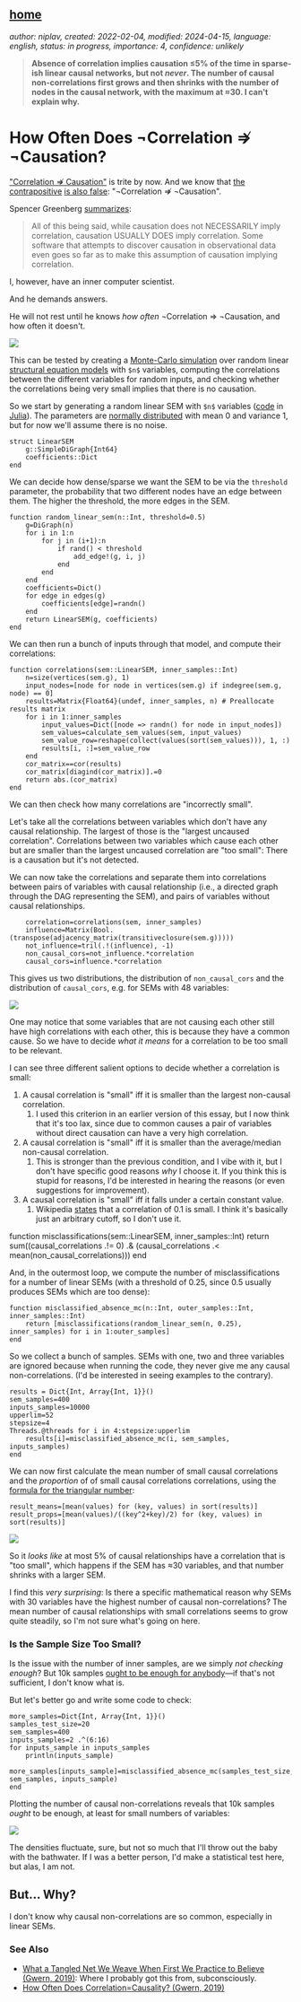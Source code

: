 [home](./index.md)
-------------------

*author: niplav, created: 2022-02-04, modified: 2024-04-15, language: english, status: in progress, importance: 4, confidence: unlikely*

> __Absence of correlation implies causation ≤5% of the time in
sparse-ish linear causal networks, but not *never*. The number of causal
non-correlations first grows and then shrinks with the number of nodes
in the causal network, with the maximum at ≈30. I can't explain why.__

<!--
Absence of correlation almost never implies absence of
causation<sub>[55%](https://fatebook.io/q/in-linear-sems-with-0-1-distributed--clujl9idv0001lc0841gwx9te)</sub>
in linear structural equation models.
-->
<!--TODO: 2×2 of correlation/causation and their absences-->

How Often Does ¬Correlation ⇏ ¬Causation?
==========================================

["Correlation ⇏
Causation"](https://en.wikipedia.org/wiki/Correlation_does_not_imply_causation)
is trite by now. And we know that
[the](https://www.spencergreenberg.com/2022/03/can-you-have-causation-without-correlation-surprisingly-yes/)
[contrapositive](https://stats.stackexchange.com/questions/221936/does-no-correlation-imply-no-causality)
[is also false](https://core.ac.uk/download/pdf/82460997.pdf):
"¬Correlation ⇏ ¬Causation".

Spencer Greenberg
[summarizes](https://www.spencergreenberg.com/2022/03/can-you-have-causation-without-correlation-surprisingly-yes/):

> All of this being said, while causation does not NECESSARILY imply
correlation, causation USUALLY DOES imply correlation. Some software
that attempts to discover causation in observational data even goes so
far as to make this assumption of causation implying correlation.

I, however, have an inner computer scientist.

And he demands answers.

He will not rest until he knows *how often* ¬Correlation ⇒ ¬Causation,
and how often it doesn't.

![](./img/cause/misclassifications.png)

This can be tested by creating a [Monte-Carlo
simulation](https://en.wikipedia.org/wiki/Monte-Carlo_simulation)
over random linear [structural equation
models](https://en.wikipedia.org/wiki/Structural_equation_Models)
with `$n$` variables, computing the correlations between the different
variables for random inputs, and checking whether the correlations being
very small implies that there is no causation.

So we start by generating a random linear SEM with
`$n$` variables ([code](./code/cause/experiment.jl) in
[Julia](https://en.wikipedia.org/wiki/Julia_programming_language)). The
parameters are [normally
distributed](https://en.wikipedia.org/wiki/Normal-distribution) with
mean 0 and variance 1, but for now we'll assume there is no noise.

	struct LinearSEM
		g::SimpleDiGraph{Int64}
		coefficients::Dict
	end

We can decide how dense/sparse we want the SEM to be via the `threshold`
parameter, the probability that two different nodes have an edge
between them. The higher the threshold, the more edges in the SEM.

	function random_linear_sem(n::Int, threshold=0.5)
		g=DiGraph(n)
		for i in 1:n
			for j in (i+1):n
				if rand() < threshold
					add_edge!(g, i, j)
				end
			end
		end
		coefficients=Dict()
		for edge in edges(g)
			coefficients[edge]=randn()
		end
		return LinearSEM(g, coefficients)
	end

<!--TODO: plot one of those graphs-->

We can then run a bunch of inputs through that model, and compute their
correlations:

	function correlations(sem::LinearSEM, inner_samples::Int)
		n=size(vertices(sem.g), 1)
		input_nodes=[node for node in vertices(sem.g) if indegree(sem.g, node) == 0]
		results=Matrix{Float64}(undef, inner_samples, n) # Preallocate results matrix
		for i in 1:inner_samples
			input_values=Dict([node => randn() for node in input_nodes])
			sem_values=calculate_sem_values(sem, input_values)
			sem_value_row=reshape(collect(values(sort(sem_values))), 1, :)
			results[i, :]=sem_value_row
		end
		cor_matrix==cor(results)
		cor_matrix[diagind(cor_matrix)].=0
		return abs.(cor_matrix)
	end

We can then check how many correlations are "incorrectly small".

Let's take all the correlations between variables which don't have
any causal relationship. The largest of those is the "largest uncaused
correlation". Correlations between two variables which cause each other
but are smaller than the largest uncaused correlation are "too small":
There is a causation but it's not detected.

We can now take the correlations and separate them into correlations
between pairs of variables with causal relationship (i.e., a directed
graph through the DAG representing the SEM), and pairs of variables
without causal relationships.

		correlation=correlations(sem, inner_samples)
		influence=Matrix(Bool.(transpose(adjacency_matrix(transitiveclosure(sem.g)))))
		not_influence=tril(.!(influence), -1)
		non_causal_cors=not_influence.*correlation
		causal_cors=influence.*correlation

This gives us two distributions, the distribution of `non_causal_cors`
and the distribution of `causal_cors`, e.g. for SEMs with 48 variables:

![](./img/cause/correlations.png)

One may notice that some variables that are not causing each other still
have high correlations with each other, this is because they have a
common cause. So we have to decide *what it means* for a correlation
to be too small to be relevant.

I can see three different salient options to decide whether a correlation
is small:

1. A causal correlation is "small" iff it is smaller than the largest non-causal correlation.
	1. I used this criterion in an earlier version of this essay, but I now think that it's too lax, since due to common causes a pair of variables without direct causation can have a very high correlation.
2. A causal correlation is "small" iff it is smaller than the average/median non-causal correlation.
	1. This is stronger than the previous condition, and I vibe with it, but I don't have specific good reasons *why* I choose it. If you think this is stupid for reasons, I'd be interested in hearing the reasons (or even suggestions for improvement).
3. A causal correlation is "small" iff it falls under a certain constant value.
	1.	Wikipedia
		[states](https://en.wikipedia.org/wiki/Effect_size#Pearson_r_or_correlation_coefficient)
		that a correlation of 0.1 is small. I think it's basically
		just an arbitrary cutoff, so I don't use it.

<div>
	function misclassifications(sem::LinearSEM, inner_samples::Int)
		return sum((causal_correlations .!= 0) .& (causal_correlations .< mean(non_causal_correlations)))
	end
</div>

And, in the outermost loop, we compute the number of misclassifications
for a number of linear SEMs (with a threshold of 0.25, since 0.5 usually
produces SEMs which are too dense):

	function misclassified_absence_mc(n::Int, outer_samples::Int, inner_samples::Int)
		return [misclassifications(random_linear_sem(n, 0.25), inner_samples) for i in 1:outer_samples]
	end

So we collect a bunch of samples. SEMs with one, two and three variables
are ignored because when running the code, they never give me any
causal non-correlations. (I'd be interested in seeing examples to the
contrary).<!--TODO: try to actually find some-->

	results = Dict{Int, Array{Int, 1}}()
	sem_samples=400
	inputs_samples=10000
	upperlim=52
	stepsize=4
	Threads.@threads for i in 4:stepsize:upperlim
		results[i]=misclassified_absence_mc(i, sem_samples, inputs_samples)
	end

We can now first calculate the mean number of small
causal correlations and the *proportion* of of small causal
correlations correlations, using the [formula for the triangular
number](https://en.wikipedia.org/wiki/Triangular_Number#Formula):

	result_means=[mean(values) for (key, values) in sort(results)]
	result_props=[mean(values)/((key^2+key)/2) for (key, values) in sort(results)]

![](./img/cause/summaries.png)

So it *looks like* at most 5% of causal relationships have a correlation
that is "too small", which happens if the SEM has ≈30 variables,
and that number shrinks with a larger SEM.

I find this *very surprising*: Is there a specific mathematical
reason why SEMs with 30 variables have the highest number of causal
non-correlations? The mean number of causal relationships with small
correlations seems to grow quite steadily, so I'm not sure what's going
on here.

<!--the number will
[asymptote](https://en.wikipedia.org/wiki/Asymptote) to include
[almost all](https://en.wikipedia.org/wiki/Almost_all) causal
relations<sub>[55%](https://fatebook.io/q/in-linear-sems-with-0-1-distributed--clujl9idv0001lc0841gwx9te)</sub>.-->

<!--
It could also be that the proportion asymptotes
to another percentage, but I don't think
so<sub>[15%](https://fatebook.io/q/in-linear-sems-with-0-1-distributed--clujlfm8b0001kx08z6geffu4)</sub>.
-->

### Is the Sample Size Too Small?

Is the issue with the number of inner samples, are we
simply *not checking enough*? But 10k samples [ought to be enough for
anybody](https://www.computerworld.com/article/2534312/the--640k--quote-won-t-go-away----but-did-gates-really-say-it-.html)—if
that's not sufficient, I don't know what is.

But let's better go and write some code to check:

	more_samples=Dict{Int, Array{Int, 1}}()
	samples_test_size=20
	sem_samples=400
	inputs_samples=2 .^(6:16)
	for inputs_sample in inputs_samples
		println(inputs_sample)
		more_samples[inputs_sample]=misclassified_absence_mc(samples_test_size, sem_samples, inputs_sample)
	end

Plotting the number of causal non-correlations reveals that 10k samples
*ought* to be enough, at least for small numbers of variables:

![](./img/cause/misclassifications_samples.png)

The densities fluctuate, sure, but not so much that I'll throw out the
baby with the bathwater. If I was a better person, I'd make a statistical
test here, but alas, I am not.

But… Why?
----------

I don't know why causal non-correlations are so common, especially in linear SEMs.
<!--TODO: speculate here!-->

### See Also

* [What a Tangled Net We Weave When First We Practice to Believe (Gwern, 2019)](https://gwern.net/causality#what-a-tangled-net-we-weave-when-first-we-practice-to-believe): Where I probably got this from, subconsciously.
* [How Often Does Correlation=Causality? (Gwern, 2019)](https://gwern.net/correlation)
